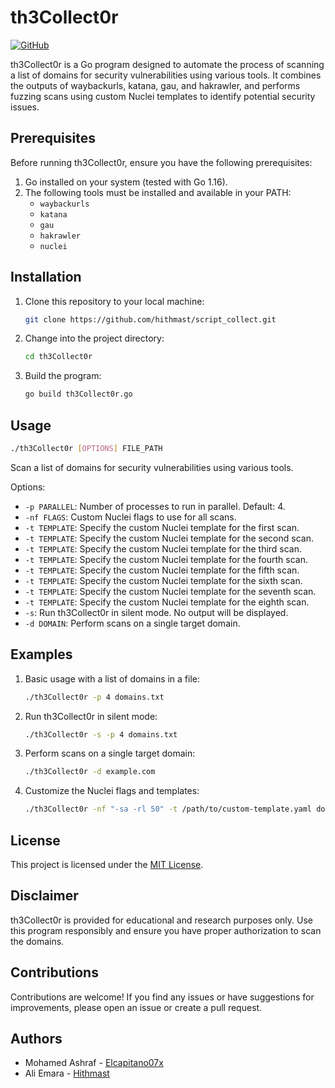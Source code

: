 # th3Collect0r

[![GitHub](https://img.shields.io/github/license/hithmast/script_collect)](https://github.com/hithmast/script_collect/blob/th3Collect0r/LICENSE)

th3Collect0r is a Go program designed to automate the process of scanning a list of domains for security vulnerabilities using various tools. It combines the outputs of waybackurls, katana, gau, and hakrawler, and performs fuzzing scans using custom Nuclei templates to identify potential security issues.

## Prerequisites

Before running th3Collect0r, ensure you have the following prerequisites:

1. Go installed on your system (tested with Go 1.16).
2. The following tools must be installed and available in your PATH:
   - `waybackurls`
   - `katana`
   - `gau`
   - `hakrawler`
   - `nuclei`

## Installation

1. Clone this repository to your local machine:

   ```bash
   git clone https://github.com/hithmast/script_collect.git
   ```

2. Change into the project directory:

   ```bash
   cd th3Collect0r
   ```

3. Build the program:

   ```bash
   go build th3Collect0r.go
   ```

## Usage

```bash
./th3Collect0r [OPTIONS] FILE_PATH
```

Scan a list of domains for security vulnerabilities using various tools.

Options:

- `-p PARALLEL`: Number of processes to run in parallel. Default: 4.
- `-nf FLAGS`: Custom Nuclei flags to use for all scans.
- `-t TEMPLATE`: Specify the custom Nuclei template for the first scan.
- `-t TEMPLATE`: Specify the custom Nuclei template for the second scan.
- `-t TEMPLATE`: Specify the custom Nuclei template for the third scan.
- `-t TEMPLATE`: Specify the custom Nuclei template for the fourth scan.
- `-t TEMPLATE`: Specify the custom Nuclei template for the fifth scan.
- `-t TEMPLATE`: Specify the custom Nuclei template for the sixth scan.
- `-t TEMPLATE`: Specify the custom Nuclei template for the seventh scan.
- `-t TEMPLATE`: Specify the custom Nuclei template for the eighth scan.
- `-s`: Run th3Collect0r in silent mode. No output will be displayed.
- `-d DOMAIN`: Perform scans on a single target domain.

## Examples

1. Basic usage with a list of domains in a file:

   ```bash
   ./th3Collect0r -p 4 domains.txt
   ```

2. Run th3Collect0r in silent mode:

   ```bash
   ./th3Collect0r -s -p 4 domains.txt
   ```

3. Perform scans on a single target domain:

   ```bash
   ./th3Collect0r -d example.com
   ```

4. Customize the Nuclei flags and templates:

   ```bash
   ./th3Collect0r -nf "-sa -rl 50" -t /path/to/custom-template.yaml domains.txt
   ```

## License

This project is licensed under the [MIT License](LICENSE).

## Disclaimer

th3Collect0r is provided for educational and research purposes only. Use this program responsibly and ensure you have proper authorization to scan the domains.

## Contributions

Contributions are welcome! If you find any issues or have suggestions for improvements, please open an issue or create a pull request.

## Authors

- Mohamed Ashraf - [Elcapitano07x](https://github.com/ElcapitanoO7x)
- Ali Emara - [Hithmast](https://github.com/hithmast)
